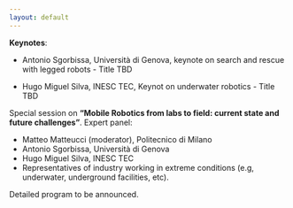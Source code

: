 ```yaml
---
layout: default
---
```


**Keynotes**:

* Antonio Sgorbissa, Università di Genova, keynote on search and rescue with legged robots - Title TBD

* Hugo Miguel Silva, INESC TEC, Keynot on underwater robotics - Title TBD


Special session on **“Mobile Robotics from labs to field: current state and future challenges”**.
Expert panel:

* Matteo Matteucci (moderator), Politecnico di Milano
* Antonio Sgorbissa, Università di Genova
* Hugo Miguel Silva, INESC TEC
* Representatives of industry working in extreme conditions (e.g, underwater, underground facilities, etc). 
 

Detailed program to be announced. 
